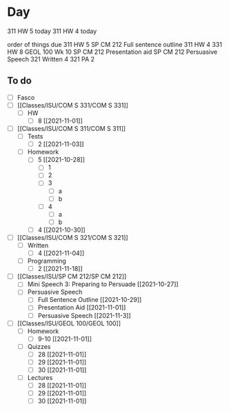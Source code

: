 # Day 

311 HW 5 today
311 HW 4 today

order of things due
311 HW 5 
SP CM 212 Full sentence outline
311 HW 4
331 HW 8 
GEOL 100 Wk 10
SP CM 212 Presentation aid
SP CM 212 Persuasive Speech 
321 Written 4
321 PA 2

## To do
- [ ] Fasco
- [ ] [[Classes/ISU/COM S 331/COM S 331]]
	- [ ] HW
		- [ ] 8 [[2021-11-01]]
- [ ] [[Classes/ISU/COM S 311/COM S 311]]
	- [ ] Tests
		- [ ] 2 [[2021-11-03]]
	- [ ] Homework
		- [ ] 5 [[2021-10-28]]
			- [ ] 1
			- [ ] 2
			- [ ] 3
				- [ ] a
				- [ ] b
			- [ ] 4
				- [ ] a
				- [ ] b
		- [ ] 4 [[2021-10-30]]
- [ ] [[Classes/ISU/COM S 321/COM S 321]]
	- [ ] Written
		- [ ] 4 [[2021-11-04]]
	- [ ] Programming
		- [ ] 2 [[2021-11-18]]
- [ ] [[Classes/ISU/SP CM 212/SP CM 212]]
	- [ ] Mini Speech 3: Preparing to Persuade [[2021-10-27]]
	- [ ] Persuasive Speech
		- [ ] Full Sentence Outline  [[2021-10-29]]
		- [ ] Presentation Aid [[2021-11-01]]
		- [ ] Persuasive Speech [[2021-11-3]]
- [ ] [[Classes/ISU/GEOL 100/GEOL 100]]
	- [ ] Homework
		- [ ] 9-10 [[2021-11-01]]
	- [ ] Quizzes
		- [ ] 28  [[2021-11-01]]
		- [ ] 29 [[2021-11-01]]
		- [ ] 30 [[2021-11-01]]
	- [ ] Lectures
		- [ ] 28 [[2021-11-01]]
		- [ ] 29 [[2021-11-01]]
		- [ ] 30 [[2021-11-01]]